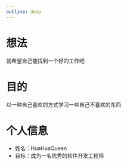 ```yaml
---
outline: deep
---
```


# 想法
就希望自己能找到一个好的工作吧

# 目的
以一种自己喜欢的方式学习一些自己不喜欢的东西

# 个人信息
- 姓名：HuaHuaQueen
- 目标：成为一名优秀的软件开发工程师